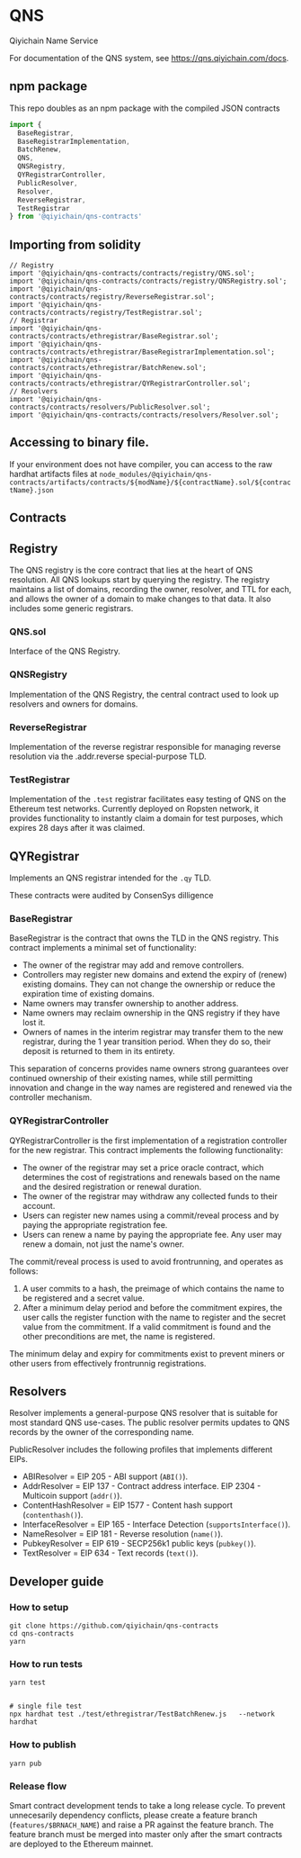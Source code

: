 # QNS

Qiyichain Name Service

For documentation of the QNS system, see https://qns.qiyichain.com/docs.

## npm package

This repo doubles as an npm package with the compiled JSON contracts

```js
import {
  BaseRegistrar,
  BaseRegistrarImplementation,
  BatchRenew,
  QNS,
  QNSRegistry,
  QYRegistrarController,
  PublicResolver,
  Resolver,
  ReverseRegistrar,
  TestRegistrar
} from '@qiyichain/qns-contracts'
```

## Importing from solidity

```solidity
// Registry
import '@qiyichain/qns-contracts/contracts/registry/QNS.sol';
import '@qiyichain/qns-contracts/contracts/registry/QNSRegistry.sol';
import '@qiyichain/qns-contracts/contracts/registry/ReverseRegistrar.sol';
import '@qiyichain/qns-contracts/contracts/registry/TestRegistrar.sol';
// Registrar
import '@qiyichain/qns-contracts/contracts/ethregistrar/BaseRegistrar.sol';
import '@qiyichain/qns-contracts/contracts/ethregistrar/BaseRegistrarImplementation.sol';
import '@qiyichain/qns-contracts/contracts/ethregistrar/BatchRenew.sol';
import '@qiyichain/qns-contracts/contracts/ethregistrar/QYRegistrarController.sol';
// Resolvers
import '@qiyichain/qns-contracts/contracts/resolvers/PublicResolver.sol';
import '@qiyichain/qns-contracts/contracts/resolvers/Resolver.sol';
```

##  Accessing to binary file.

If your environment does not have compiler, you can access to the raw hardhat artifacts files at `node_modules/@qiyichain/qns-contracts/artifacts/contracts/${modName}/${contractName}.sol/${contractName}.json`


## Contracts

## Registry

The QNS registry is the core contract that lies at the heart of QNS resolution. All QNS lookups start by querying the registry. The registry maintains a list of domains, recording the owner, resolver, and TTL for each, and allows the owner of a domain to make changes to that data. It also includes some generic registrars.

### QNS.sol

Interface of the QNS Registry.

### QNSRegistry

Implementation of the QNS Registry, the central contract used to look up resolvers and owners for domains.


### ReverseRegistrar

Implementation of the reverse registrar responsible for managing reverse resolution via the .addr.reverse special-purpose TLD.


### TestRegistrar

Implementation of the `.test` registrar facilitates easy testing of QNS on the Ethereum test networks. Currently deployed on Ropsten network, it provides functionality to instantly claim a domain for test purposes, which expires 28 days after it was claimed.


## QYRegistrar

Implements an QNS registrar intended for the `.qy` TLD.

These contracts were audited by ConsenSys dilligence

### BaseRegistrar

BaseRegistrar is the contract that owns the TLD in the QNS registry. This contract implements a minimal set of functionality:

 - The owner of the registrar may add and remove controllers.
 - Controllers may register new domains and extend the expiry of (renew) existing domains. They can not change the ownership or reduce the expiration time of existing domains.
 - Name owners may transfer ownership to another address.
 - Name owners may reclaim ownership in the QNS registry if they have lost it.
 - Owners of names in the interim registrar may transfer them to the new registrar, during the 1 year transition period. When they do so, their deposit is returned to them in its entirety.

This separation of concerns provides name owners strong guarantees over continued ownership of their existing names, while still permitting innovation and change in the way names are registered and renewed via the controller mechanism.

### QYRegistrarController

QYRegistrarController is the first implementation of a registration controller for the new registrar. This contract implements the following functionality:

 - The owner of the registrar may set a price oracle contract, which determines the cost of registrations and renewals based on the name and the desired registration or renewal duration.
 - The owner of the registrar may withdraw any collected funds to their account.
 - Users can register new names using a commit/reveal process and by paying the appropriate registration fee.
 - Users can renew a name by paying the appropriate fee. Any user may renew a domain, not just the name's owner.

The commit/reveal process is used to avoid frontrunning, and operates as follows:

 1. A user commits to a hash, the preimage of which contains the name to be registered and a secret value.
 2. After a minimum delay period and before the commitment expires, the user calls the register function with the name to register and the secret value from the commitment. If a valid commitment is found and the other preconditions are met, the name is registered.

The minimum delay and expiry for commitments exist to prevent miners or other users from effectively frontrunnig registrations.

## Resolvers

Resolver implements a general-purpose QNS resolver that is suitable for most standard QNS use-cases. The public resolver permits updates to QNS records by the owner of the corresponding name.

PublicResolver includes the following profiles that implements different EIPs.

- ABIResolver = EIP 205 - ABI support (`ABI()`).
- AddrResolver = EIP 137 - Contract address interface. EIP 2304 - Multicoin support (`addr()`).
- ContentHashResolver = EIP 1577 - Content hash support (`contenthash()`).
- InterfaceResolver = EIP 165 - Interface Detection (`supportsInterface()`).
- NameResolver = EIP 181 - Reverse resolution (`name()`).
- PubkeyResolver = EIP 619 - SECP256k1 public keys (`pubkey()`).
- TextResolver = EIP 634 - Text records (`text()`).

## Developer guide

### How to setup

```
git clone https://github.com/qiyichain/qns-contracts
cd qns-contracts
yarn
```

### How to run tests

```
yarn test


# single file test
npx hardhat test ./test/ethregistrar/TestBatchRenew.js   --network hardhat
```

### How to publish

```
yarn pub
```

### Release flow

Smart contract development tends to take a long release cycle. To prevent unnecesarily dependency conflicts, please create a feature branch (`features/$BRNACH_NAME`) and raise a PR against the feature branch. The feature branch must be merged into master only after the smart contracts are deployed to the Ethereum mainnet.
